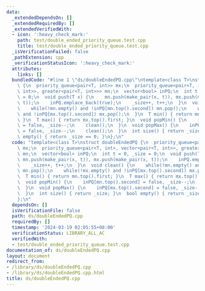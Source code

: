 ```yaml
---
data:
  _extendedDependsOn: []
  _extendedRequiredBy: []
  _extendedVerifiedWith:
  - icon: ':heavy_check_mark:'
    path: test/double_ended_priority_queue.test.cpp
    title: test/double_ended_priority_queue.test.cpp
  _isVerificationFailed: false
  _pathExtension: cpp
  _verificationStatusIcon: ':heavy_check_mark:'
  attributes:
    links: []
  bundledCode: "#line 1 \"ds/doubleEndedPQ.cpp\"\ntemplate<class T>\nstruct doubleEndedPQ\
    \ {\n  priority_queue<pair<T, int>> mx;\n  priority_queue<pair<T, int>, vector<pair<T,\
    \ int>>, greater<pair<T, int>>> mn;\n  vector<bool> inPQ;\n  int t = 0, _size\
    \ = 0;\n  void push(T x) {\n    mn.push(make_pair(x, t)), mx.push(make_pair(x,\
    \ t));\n    inPQ.emplace_back(true);\n    _size++, t++;\n  }\n  void clean() {\n\
    \    while(!mn.empty() and !inPQ[mn.top().second]) mn.pop();\n    while(!mx.empty()\
    \ and !inPQ[mx.top().second]) mx.pop();\n  }\n  T min() { return mn.top().first;\
    \ }\n  T max() { return mx.top().first; }\n  void popMin() {\n    inPQ[mn.top().second]\
    \ = false, _size--;\n    clean();\n  }\n  void popMax() {\n    inPQ[mx.top().second]\
    \ = false, _size--;\n    clean();\n  }\n  int size() { return _size; }\n  bool\
    \ empty() { return _size == 0; }\n};\n"
  code: "template<class T>\nstruct doubleEndedPQ {\n  priority_queue<pair<T, int>>\
    \ mx;\n  priority_queue<pair<T, int>, vector<pair<T, int>>, greater<pair<T, int>>>\
    \ mn;\n  vector<bool> inPQ;\n  int t = 0, _size = 0;\n  void push(T x) {\n   \
    \ mn.push(make_pair(x, t)), mx.push(make_pair(x, t));\n    inPQ.emplace_back(true);\n\
    \    _size++, t++;\n  }\n  void clean() {\n    while(!mn.empty() and !inPQ[mn.top().second])\
    \ mn.pop();\n    while(!mx.empty() and !inPQ[mx.top().second]) mx.pop();\n  }\n\
    \  T min() { return mn.top().first; }\n  T max() { return mx.top().first; }\n\
    \  void popMin() {\n    inPQ[mn.top().second] = false, _size--;\n    clean();\n\
    \  }\n  void popMax() {\n    inPQ[mx.top().second] = false, _size--;\n    clean();\n\
    \  }\n  int size() { return _size; }\n  bool empty() { return _size == 0; }\n\
    };\n"
  dependsOn: []
  isVerificationFile: false
  path: ds/doubleEndedPQ.cpp
  requiredBy: []
  timestamp: '2024-03-19 02:05:55+08:00'
  verificationStatus: LIBRARY_ALL_AC
  verifiedWith:
  - test/double_ended_priority_queue.test.cpp
documentation_of: ds/doubleEndedPQ.cpp
layout: document
redirect_from:
- /library/ds/doubleEndedPQ.cpp
- /library/ds/doubleEndedPQ.cpp.html
title: ds/doubleEndedPQ.cpp
---
```

